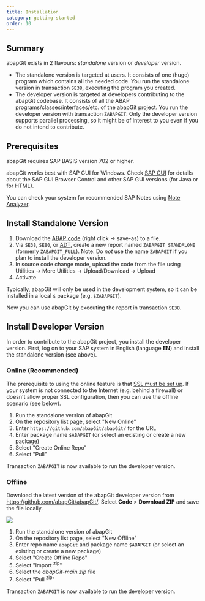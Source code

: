 ```yaml
---
title: Installation
category: getting-started
order: 10
---
```


## Summary

abapGit exists in 2 flavours: _standalone_ version or _developer_ version.

* The standalone version is targeted at users. It consists of one (huge) program which contains all the needed code. You run the standalone version in transaction `SE38`, executing the program you created.
* The developer version is targeted at developers contributing to the abapGit codebase. It consists of all the ABAP programs/classes/interfaces/etc. of the abapGit project. You run the developer version with transaction `ZABAPGIT`. Only the developer version supports parallel processing, so it might be of interest to you even if you do not intend to contribute. 

## Prerequisites

abapGit requires SAP BASIS version 702 or higher.

abapGit works best with SAP GUI for Windows. Check [SAP GUI](/user-guide/setup/sapgui.html) for details about the SAP GUI Browser Control and other SAP GUI versions (for Java or for HTML). 

You can check your system for recommended SAP Notes using [Note Analyzer](/user-guide/reference/note-analyzer.html).

## Install Standalone Version

1. Download the [ABAP code](https://raw.githubusercontent.com/abapGit/build/main/zabapgit_standalone.prog.abap) (right click -> save-as) to a file.
2. Via `SE38`, `SE80`, or [ADT](https://tools.hana.ondemand.com/#abap), create a new report named `ZABAPGIT_STANDALONE` (formerly `ZABAPGIT_FULL`). Note: Do _not_ use the name `ZABAPGIT` if you plan to install the developer version.
3. In source code change mode, upload the code from the file using Utilities -> More Utilities -> Upload/Download -> Upload
4. Activate

Typically, abapGit will only be used in the development system, so it can be installed in a local `$` package (e.g.  `$ZABAPGIT`).

Now you can use abapGit by executing the report in transaction `SE38`.

## Install Developer Version

In order to contribute to the abapGit project, you install the developer version. First, log on to your SAP system in English (language **EN**) and install the standalone version (see above).

### Online (Recommended)

The prerequisite to using the online feature is that [SSL must be set up](/user-guide/setup/ssl-setup.md). If your system is not connected to the Internet (e.g. behind a firewall) or doesn't allow proper SSL configuration, then you can use the offline scenario (see below).

1. Run the standalone version of abapGit
1. On the repository list page, select "New Online"
1. Enter `https://github.com/abapGit/abapGit/` for the URL
1. Enter package name `$ABAPGIT` (or select an existing or create a new package)
1. Select "Create Online Repo"
1. Select "Pull"

Transaction `ZABAPGIT` is now available to run the developer version.

### Offline

Download the latest version of the abapGit developer version from  <https://github.com/abapGit/abapGit/>. Select **Code** > **Download ZIP** and save the file locally.

![](/img/zip_download.png)

1. Run the standalone version of abapGit
1. On the repository list page, select "New Offline"
1. Enter repo name `abapGit` and package name `$ABAPGIT` (or select an existing or create a new package)
1. Select "Create Offline Repo"
1. Select "Import <sup>zip</sup>"
1. Select the _abapGit-main.zip_ file
1. Select "Pull <sup>zip</sup>"

Transaction `ZABAPGIT` is now available to run the developer version.
